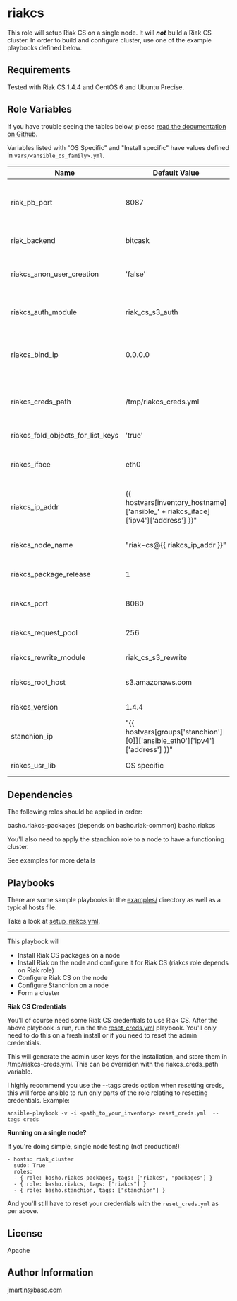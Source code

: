 riakcs
========

This role will setup Riak CS on a single node. It will ***not*** build a Riak CS cluster.  In order to build and configure cluster, use one of the example playbooks defined below.

Requirements
------------

Tested with Riak CS 1.4.4 and CentOS 6 and Ubuntu Precise.

Role Variables
--------------

If you have trouble seeing the tables below, please [read the documentation on Github](https://github.com/basho/ansible-riakcs/blob/master/README.md).

Variables listed with "OS Specific" and "Install specific" have values defined in `vars/<ansible_os_family>.yml`.




| Name           | Default Value | Description                        |
| -------------- | ------------- | -----------------------------------|
| riak_pb_port       | 8087            | The port you will use to connect to the Riak instance |
| riak_backend   | bitcask       | default backend for Riak           |
| riakcs_anon_user_creation| 'false'     | allow Riak CS user to be created anonymously |
| riakcs_auth_module | riak_cs_s3_auth         | Riak CS default authentication module |
| riakcs_bind_ip  | 0.0.0.0           | The IP address used to listen for Riak CS requests.   |
| riakcs_creds_path | /tmp/riakcs_creds.yml       | The path where Riak CS credentials will be stored  |
| riakcs_fold_objects_for_list_keys     | 'true'          | defines list keys behavior |
| riakcs_iface   | eth0 | interface used to listen for Riak CS requests |
| riakcs_ip_addr| {{ hostvars[inventory_hostname]['ansible_' + riakcs_iface]['ipv4']['address'] }}"             |  shortcut for the ip address associated with riakcs_iface |
| riakcs_node_name |"riak-cs@{{ riakcs_ip_addr }}" | node name for riak-cs node |
| riakcs_package_release| 1       | the package release version |
| riakcs_port | 8080 | the name you give the riak node |
| riakcs_request_pool| 256        | number of connections pooled |
| riakcs_rewrite_module| riak_cs_s3_rewrite           | Riak CS re-write module |
| riakcs_root_host   | s3.amazonaws.com          | the hostname of the root host to use. |
| riakcs_version| 1.4.4 | Riak CS version. |
| stanchion_ip | "{{ hostvars[groups['stanchion'][0]]['ansible_eth0']['ipv4']['address'] }}" | IP address of the Stanchion server. |
| riakcs_usr_lib   |OS specific    | the path to Riak libraries.



Dependencies
------------
  
  
The following roles should be applied in order: 

basho.riakcs-packages (depends on basho.riak-common)
basho.riakcs

You'll also need to apply the stanchion role to a node to have a functioning cluster.

See examples for more details

Playbooks
-------

There are some sample playbooks in the [examples/](examples/) directory as well as a typical hosts file.

Take a look at [setup_riakcs.yml](examples/setup_riakcs.yml).


---
This playbook will

* Install Riak CS packages on a node
* Install Riak on the node and configure it for Riak CS (riakcs role depends on Riak role)
* Configure Riak CS on the node
* Configure Stanchion on a node
* Form a cluster



**Riak CS Credentials**

You'll of course need some Riak CS credentials to use Riak CS.  After the above playbook is run, run the the [reset_creds.yml](examples/reset_creds.yml) playbook.  You'll only need to do this on a fresh install or if you need to reset the admin credentials.

This will generate the admin user keys for the installation, and store them in /tmp/riakcs-creds.yml.  This can be overriden with the riakcs_creds_path variable.

I highly recommend you use the --tags creds option when resetting creds, this will force ansible to run only parts of the role relating to resetting credentials.  Example:

`ansible-playbook -v -i <path_to_your_inventory> reset_creds.yml  --tags creds`



**Running on a single node?**

If you're doing simple, single node testing (not production!)


	- hosts: riak_cluster
	  sudo: True
	  roles:
	  - { role: basho.riakcs-packages, tags: ["riakcs", "packages"] }
	  - { role: basho.riakcs, tags: ["riakcs"] }
	  - { role: basho.stanchion, tags: ["stanchion"] }

And you'll still have to reset your credentials with the `reset_creds.yml` as per above.


License
-------

Apache

Author Information
------------------

jmartin@baso.com
